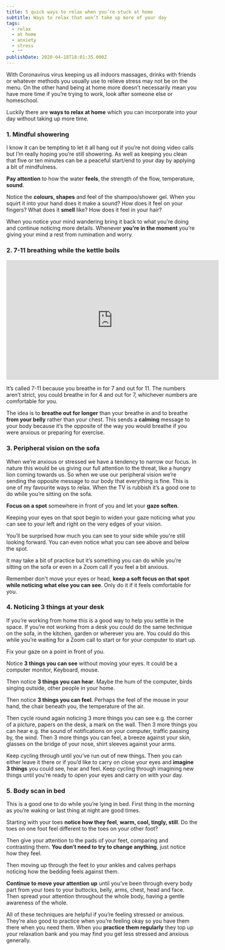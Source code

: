```yaml
---
title: 5 quick ways to relax when you’re stuck at home
subtitle: Ways to relax that won’t take up more of your day
tags:
  - relax
  - at home
  - anxiety
  - stress
  - ""
publishDate: 2020-04-18T18:01:35.000Z
---
```


With Coronavirus virus keeping us all indoors massages, drinks with friends or whatever methods you usually use to relieve stress may not be on the menu. On the other hand being at home more doesn’t necessarily mean you have more time if you’re trying to work, look after someone else or homeschool. 

Luckily there are **ways to relax at home** which you can incorporate into your day without taking up more time.

### 1. Mindful showering

I know it can be tempting to let it all hang out if you’re not doing video calls but I’m really hoping you’re still showering. As well as keeping you clean that five or ten minutes can be a peaceful start/end to your day by applying a bit of mindfulness. 

**Pay attention** to how the water **feels**, the strength of the flow, temperature, **sound**.

Notice the **colours, shapes** and feel of the shampoo/shower gel. When you squirt it into your hand does it make a sound? How does it feel on your fingers? What does it **smell** like? How does it feel in your hair? 

When you notice your mind wandering bring it back to what you’re doing and continue noticing more details. Whenever **you’re in the moment** you’re giving your mind a rest from rumination and worry.

### 2. 7-11 breathing while the kettle boils <a name="711breathing"></a> 

<iframe width="560" height="315" src="https://www.youtube.com/embed/zw1ttK2HPgw" frameborder="0" allow="accelerometer; autoplay; encrypted-media; gyroscope; picture-in-picture" allowfullscreen></iframe>

It’s called 7-11 because you breathe in for 7 and out for 11. The numbers aren’t strict, you could breathe in for 4 and out for 7, whichever numbers are comfortable for you. 

The idea is to **breathe out for longer** than your breathe in and to breathe **from your belly** rather than your chest. This sends a **calming** message to your body because it’s the opposite of the way you would breathe if you were anxious or preparing for exercise.

### 3. Peripheral vision on the sofa

When we’re anxious or stressed we have a tendency to narrow our focus. In nature this would be us giving our full attention to the threat, like a hungry lion coming towards us. So when we use our peripheral vision we’re sending the opposite message to our body that everything is fine. This is one of my favourite ways to relax. When the TV is rubbish it’s a good one to do while you’re sitting on the sofa.

**Focus on a spot** somewhere in front of you and let your **gaze soften**. 

Keeping your eyes on that spot begin to widen your gaze noticing what you can see to your left and right on the very edges of your vision. 

You’ll be surprised how much you can see to your side while you're still looking forward. You can even notice what you can see above and below the spot. 

It may take a bit of practice but it’s something you can do while you’re sitting on the sofa or even in a Zoom call if you feel a bit anxious. 

Remember don't move your eyes or head, **keep a soft focus on that spot while noticing what else you can see**. Only do it if it feels comfortable for you.

### 4. Noticing 3 things at your desk

If you’re working from home this is a good way to help you settle in the space. If you’re not working from a desk you could do the same technique on the sofa, in the kitchen, garden or wherever you are. You could do this while you’re waiting for a Zoom call to start or for your computer to start up.

Fix your gaze on a point in front of you. 

Notice **3 things you can see** without moving your eyes. It could be a computer monitor, Keyboard, mouse. 

Then notice **3 things you can hear**. Maybe the hum of the computer, birds singing outside, other people in your home. 

Then notice **3 things you can feel**. Perhaps the feel of the mouse in your hand, the chair beneath you, the temperature of the air. 

Then cycle round again noticing 3 more things you can see e.g. the corner of a picture, papers on the desk, a mark on the wall. Then 3 more things you can hear e.g. the sound of notifications on your computer, traffic passing by, the wind. Then 3 more things you can feel, a breeze against your skin, glasses on the bridge of your nose, shirt sleeves against your arms. 

Keep cycling through until you’ve run out of new things. Then you can either leave it there or if you’d like to carry on close your eyes and **imagine 3 things** you could see, hear and feel. Keep cycling through imagining new things until you’re ready to open your eyes and carry on with your day.

### 5. Body scan in bed

This is a good one to do while you’re lying in bed. First thing in the morning as you’re waking or last thing at night are good times. 

Starting with your toes **notice how they feel**, **warm, cool, tingly, still**. Do the toes on one foot feel different to the toes on your other foot? 

Then give your attention to the pads of your feet, comparing and contrasting them. **You don’t need to try to change anything**, just notice how they feel. 

Then moving up through the feet to your ankles and calves perhaps noticing how the bedding feels against them. 

**Continue to move your attention up** until you’ve been through every body part from your toes to your buttocks, belly, arms, chest, head and face. Then spread your attention throughout the whole body, having a gentle awareness of the whole.

All of these techniques are helpful if you’re feeling stressed or anxious. They’re also good to practice when you’re feeling okay so you have them there when you need them. When you **practice them regularly** they top up your relaxation bank and you may find you get less stressed and anxious generally.
